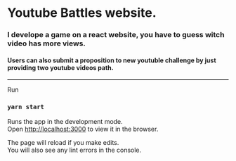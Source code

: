 # Youtube Battles website.

### I develope a game on a react website, you have to guess witch video has more views.

#### Users can also submit a proposition to new youtuble challenge by just providing two youtube videos path.


------------------
Run

### `yarn start`

Runs the app in the development mode.<br />
Open [http://localhost:3000](http://localhost:3000) to view it in the browser.

The page will reload if you make edits.<br />
You will also see any lint errors in the console.
